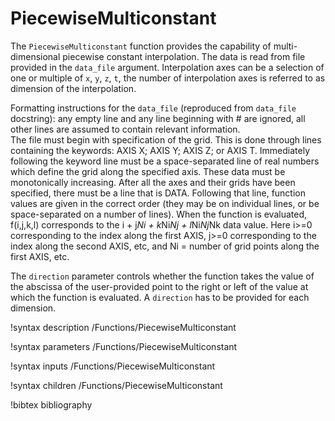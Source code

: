 # PiecewiseMulticonstant

The `PiecewiseMulticonstant` function provides the capability of multi-dimensional
piecewise constant interpolation. The data is read from file provided in the
`data_file` argument. Interpolation axes can be a selection of one or multiple of
`x`, `y`, `z`, `t`, the number of interpolation axes is referred to as dimension
of the interpolation.

Formatting instructions for the `data_file` (reproduced from `data_file` docstring):
any empty line and any line
beginning with # are ignored, all other lines are assumed to contain relevant information.  
The file must begin with specification of the grid.  This is done through lines containing
the keywords: AXIS X; AXIS Y; AXIS Z; or AXIS T.  Immediately following the keyword line
must be a space-separated line of real numbers which define the grid along the specified
axis.  These data must be monotonically increasing.  After all the axes and their grids
have been specified, there must be a line that is DATA.  Following that line, function
values are given in the correct order (they may be on individual lines, or be
space-separated on a number of lines).  When the function is evaluated, f(i,j,k,l)
corresponds to the i + j*Ni + k*Ni*Nj + l*Ni*Nj*Nk data value.  Here i>=0 corresponding to
the index along the first AXIS, j>=0 corresponding to the index along the second AXIS, etc,
and Ni = number of grid points along the first AXIS, etc.

The `direction` parameter controls whether the function takes the value of the abscissa of the
user-provided point to the right or left of the value at which the function is evaluated.
A `direction` has to be provided for each dimension.

!syntax description /Functions/PiecewiseMulticonstant

!syntax parameters /Functions/PiecewiseMulticonstant

!syntax inputs /Functions/PiecewiseMulticonstant

!syntax children /Functions/PiecewiseMulticonstant

!bibtex bibliography
